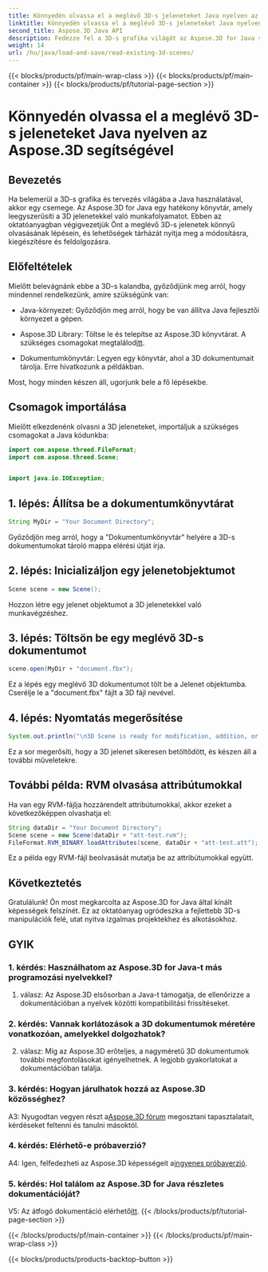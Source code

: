 ```yaml
---
title: Könnyedén olvassa el a meglévő 3D-s jeleneteket Java nyelven az Aspose.3D segítségével
linktitle: Könnyedén olvassa el a meglévő 3D-s jeleneteket Java nyelven az Aspose.3D segítségével
second_title: Aspose.3D Java API
description: Fedezze fel a 3D-s grafika világát az Aspose.3D for Java segítségével. Könnyedén elolvashatja és manipulálhatja a meglévő 3D-s jeleneteket.
weight: 14
url: /hu/java/load-and-save/read-existing-3d-scenes/
---
```


{{< blocks/products/pf/main-wrap-class >}}
{{< blocks/products/pf/main-container >}}
{{< blocks/products/pf/tutorial-page-section >}}

# Könnyedén olvassa el a meglévő 3D-s jeleneteket Java nyelven az Aspose.3D segítségével

## Bevezetés

Ha belemerül a 3D-s grafika és tervezés világába a Java használatával, akkor egy csemege. Az Aspose.3D for Java egy hatékony könyvtár, amely leegyszerűsíti a 3D jelenetekkel való munkafolyamatot. Ebben az oktatóanyagban végigvezetjük Önt a meglévő 3D-s jelenetek könnyű olvasásának lépésein, és lehetőségek tárházát nyitja meg a módosításra, kiegészítésre és feldolgozásra.

## Előfeltételek

Mielőtt belevágnánk ebbe a 3D-s kalandba, győződjünk meg arról, hogy mindennel rendelkezünk, amire szükségünk van:

- Java-környezet: Győződjön meg arról, hogy be van állítva Java fejlesztői környezet a gépen.

-  Aspose.3D Library: Töltse le és telepítse az Aspose.3D könyvtárat. A szükséges csomagokat megtalálod[itt](https://releases.aspose.com/3d/java/).

- Dokumentumkönyvtár: Legyen egy könyvtár, ahol a 3D dokumentumait tárolja. Erre hivatkozunk a példákban.

Most, hogy minden készen áll, ugorjunk bele a fő lépésekbe.

## Csomagok importálása

Mielőtt elkezdenénk olvasni a 3D jeleneteket, importáljuk a szükséges csomagokat a Java kódunkba:

```java
import com.aspose.threed.FileFormat;
import com.aspose.threed.Scene;


import java.io.IOException;
```

## 1. lépés: Állítsa be a dokumentumkönyvtárat

```java
String MyDir = "Your Document Directory";
```

Győződjön meg arról, hogy a "Dokumentumkönyvtár" helyére a 3D-s dokumentumokat tároló mappa elérési útját írja.

## 2. lépés: Inicializáljon egy jelenetobjektumot

```java
Scene scene = new Scene();
```

Hozzon létre egy jelenet objektumot a 3D jelenetekkel való munkavégzéshez.

## 3. lépés: Töltsön be egy meglévő 3D-s dokumentumot

```java
scene.open(MyDir + "document.fbx");
```

Ez a lépés egy meglévő 3D dokumentumot tölt be a Jelenet objektumba. Cserélje le a "document.fbx" fájlt a 3D fájl nevével.

## 4. lépés: Nyomtatás megerősítése

```java
System.out.println("\n3D Scene is ready for modification, addition, or processing purposes.");
```

Ez a sor megerősíti, hogy a 3D jelenet sikeresen betöltődött, és készen áll a további műveletekre.

## További példa: RVM olvasása attribútumokkal

Ha van egy RVM-fájlja hozzárendelt attribútumokkal, akkor ezeket a következőképpen olvashatja el:

```java
String dataDir = "Your Document Directory";
Scene scene = new Scene(dataDir + "att-test.rvm");
FileFormat.RVM_BINARY.loadAttributes(scene, dataDir + "att-test.att");
```

Ez a példa egy RVM-fájl beolvasását mutatja be az attribútumokkal együtt.

## Következtetés

Gratulálunk! Ön most megkarcolta az Aspose.3D for Java által kínált képességek felszínét. Ez az oktatóanyag ugródeszka a fejlettebb 3D-s manipulációk felé, utat nyitva izgalmas projektekhez és alkotásokhoz.

## GYIK

### 1. kérdés: Használhatom az Aspose.3D for Java-t más programozási nyelvekkel?

1. válasz: Az Aspose.3D elsősorban a Java-t támogatja, de ellenőrizze a dokumentációban a nyelvek közötti kompatibilitási frissítéseket.

### 2. kérdés: Vannak korlátozások a 3D dokumentumok méretére vonatkozóan, amelyekkel dolgozhatok?

2. válasz: Míg az Aspose.3D erőteljes, a nagyméretű 3D dokumentumok további megfontolásokat igényelhetnek. A legjobb gyakorlatokat a dokumentációban találja.

### 3. kérdés: Hogyan járulhatok hozzá az Aspose.3D közösséghez?

 A3: Nyugodtan vegyen részt a[Aspose.3D fórum](https://forum.aspose.com/c/3d/18) megosztani tapasztalatait, kérdéseket feltenni és tanulni másoktól.

### 4. kérdés: Elérhető-e próbaverzió?

 A4: Igen, felfedezheti az Aspose.3D képességeit a[ingyenes próbaverzió](https://releases.aspose.com/).

### 5. kérdés: Hol találom az Aspose.3D for Java részletes dokumentációját?

V5: Az átfogó dokumentáció elérhető[itt](https://reference.aspose.com/3d/java/).
{{< /blocks/products/pf/tutorial-page-section >}}

{{< /blocks/products/pf/main-container >}}
{{< /blocks/products/pf/main-wrap-class >}}

{{< blocks/products/products-backtop-button >}}
